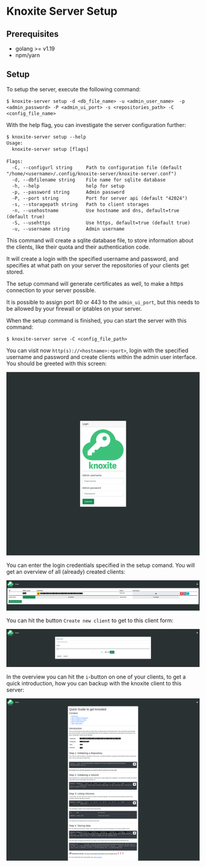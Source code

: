 # Knoxite Server Setup

## Prerequisites
- golang >= v1.19
- npm/yarn

## Setup

To setup the server, execute the following command:

```
$ knoxite-server setup -d <db_file_name> -u <admin_user_name>  -p <admin_password> -P <admin_ui_port> -s <repositories_path> -C <config_file_name>
```

With the help flag, you can investigate the server configuration further:

```
$ knoxite-server setup --help
Usage:
  knoxite-server setup [flags]

Flags:
  -C, --configurl string     Path to configuration file (default "/home/<username>/.config/knoxite-server/knoxite-server.conf")
  -d, --dbfilename string    File name for sqlite database
  -h, --help                 help for setup
  -p, --password string      Admin password
  -P, --port string          Port for server api (default "42024")
  -s, --storagepath string   Path to client storages
  -n, --usehostname          Use hostname and dns, default=true (default true)
  -S, --usehttps             Use https, default=true (default true)
  -u, --username string      Admin username
```

This command will create a sqlite database file, to store information about the clients, like their quota and their authentication code.

It will create a login with the specified username and password, and specifies at what path on your server the repositories of your clients get stored.

The setup command will generate certificates as well, to make a https connection to your server possible.

It is possible to assign port 80 or 443 to the `admin_ui_port`, but this needs to be allowed by your firewall or iptables on your server.

When the setup command is finished, you can start the server with this command:

```
$ knoxite-server serve -C <config_file_path>
```

You can visit now `http(s)://<hostname>:<port>`, login with the specified username and password and create clients within the admin user interface. You should be greeted with this screen:

![login-screen](./assets/login-screen.png)

You can enter the login credentials specified in the setup comand. You will get an overview of all (already) created clients:

![overview-screen](./assets/clients-screen.png)

You can hit the button `Create new client` to get to this client form:

![client-form-screen](./assets/new-client-screen.png)

In the overview you can hit the `i`-button on one of your clients, to get a quick introduction, how you can backup with the knoxite client to this server:

![quick-guide-screen](./assets/quick-guide-screen.png)
